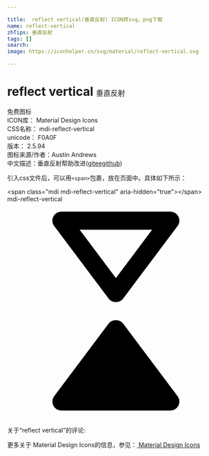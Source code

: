 ```yaml
---

title:  reflect vertical(垂直反射) ICON转svg、png下载
name: reflect-vertical
zhTips: 垂直反射
tags: []
search: 
image: https://iconhelper.cn/svg/material/reflect-vertical.svg

---
```


# reflect vertical  <small style="font-size: 60%;font-weight: 100">垂直反射</small>


<div class="detail-page">
<p>
<span><span class="badge-success badge">免费图标</span> </span>
<br/>
<span>
ICON库：
<span class="badge-secondary badge">Material Design Icons</span> 
</span>
<br/>
<span>
CSS名称：
<span class="badge-secondary badge">mdi-reflect-vertical</span> 
</span>
<br/>
<span>
unicode：
<span class="badge-secondary badge">F0A0F</span> 
<copy-btn content='F0A0F' btn-title=""></copy-btn>
<copy-btn :content='String.fromCodePoint(parseInt("F0A0F", 16))' btn-title="复制U"></copy-btn>
</span>
<br/>
<span>
版本：
<span class="badge-secondary badge">2.5.94</span> 
</span>
<br/>
<span>图标来源/作者：<span class="badge-light badge">Austin Andrews</span></span> 
<br/>
<span class="zh-detail">中文描述：<span class="badge-primary badge">垂直反射</span><span class="help-link"><span>帮助改进</span>(<a href="https://gitee.com/liuwave/icon-helper/edit/master/json/material/reflect-vertical.json" target="_blank" rel="noopener noreferrer">gitee</a><a href="https://github.com/liuwave/icon-helper/edit/master/json/material/reflect-vertical.json" target="_blank" rel="noopener noreferrer">github</a></span>)</span><br/>
</p>
</div>
<div class="alert alert-dark">
  <i class="mdi mdi-reflect-vertical mdi-48px"></i>
  <i class="mdi mdi-reflect-vertical mdi-36px"></i>
  <i class="mdi mdi-reflect-vertical mdi-24px"></i>
  <i class="mdi mdi-reflect-vertical mdi-18px"></i>
</div>
<div>
  <p>引入css文件后，可以用<code>&lt;span&gt;</code>包裹，放在页面中。具体如下所示：    
  </p>
  <div class="alert alert-primary" style="font-size: 14px">
    &lt;span class="mdi mdi-reflect-vertical" aria-hidden="true"&gt;&lt;/span&gt;
    <copy-btn content='<span class="mdi mdi-reflect-vertical" aria-hidden="true"></span>'></copy-btn>
  </div>
  <div class="alert alert-secondary">
    <i class="mdi mdi-reflect-vertical"
    style="font-size: 24px"
    aria-hidden="true"></i> mdi-reflect-vertical
    <copy-btn content="mdi-reflect-vertical" btn-title="复制图标名称"></copy-btn>
  </div>
</div>
<div id="svg" class="svg-wrap">
<svg xmlns="http://www.w3.org/2000/svg" viewBox="0 0 24 24"><path d="M18,23H6C5.61,23 5.26,22.79 5.09,22.45C4.92,22.11 4.96,21.7 5.19,21.4L11.2,13.38C11.58,12.87 12.42,12.87 12.8,13.38L18.81,21.4C19.04,21.7 19.08,22.11 18.91,22.45C18.74,22.79 18.39,23 18,23M18,1C18.39,1 18.74,1.21 18.91,1.55C19.08,1.89 19.04,2.3 18.81,2.6L12.8,10.62C12.42,11.13 11.58,11.13 11.2,10.62L5.19,2.6C4.96,2.3 4.92,1.89 5.09,1.55C5.26,1.21 5.61,1 6,1H18M8,3L12,8.35L16,3H8Z" /></svg>
</div>
<detail full-name='mdi-reflect-vertical'></detail>
<div>
<p>关于“reflect vertical”的评论:</p>
</div>
<Vssue title="关于“reflect vertical”的评论" ></Vssue>    
<div><p>更多关于 Material Design Icons的信息，参见：<a target="_blank" href="https://iconhelper.cn/material.html"> Material Design Icons</a>
</p></div>
